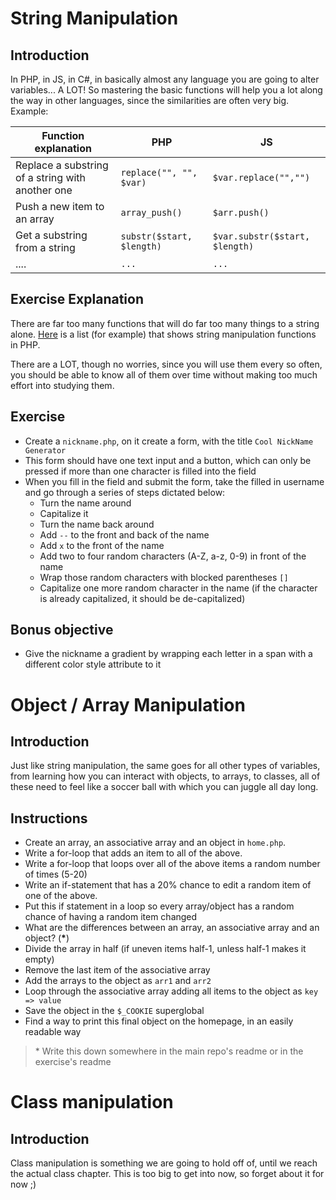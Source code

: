 # String Manipulation

## Introduction

In PHP, in JS, in C#, in basically almost any language you are going to alter variables... A LOT!
So mastering the basic functions will help you a lot along the way in other languages, since the similarities are often very big. Example:

| Function explanation                             | PHP                       | JS                             |
| -------------------------------------------------| ------------------------- | ------------------------------ |
| Replace a substring of a string with another one | `replace("", "", $var)`   | `$var.replace("","")`          |
| Push a new item to an array                      | `array_push()`            | `$arr.push()`                  |
| Get a substring from a string                    | `substr($start, $length)` | `$var.substr($start, $length)` |
| ....                                             | `...`                     | `...`                          |


## Exercise Explanation

There are far too many functions that will do far too many things to a string alone.
[Here](https://www.php.net/manual/en/ref.strings.php) is a list (for example) that shows string manipulation functions in PHP.

There are a LOT, though no worries, since you will use them every so often, you should be able to know all of them over time without making too much effort into studying them.


## Exercise

- Create a `nickname.php`, on it create a form, with the title `Cool NickName Generator`
- This form should have one text input and a button, which can only be pressed if more than one character is filled into the field
- When you fill in the field and submit the form, take the filled in username and go through a series of steps dictated below:
	- Turn the name around
	- Capitalize it
	- Turn the name back around
	- Add `--` to the front and back of the name
	- Add `x` to the front of the name
	- Add two to four random characters (A-Z, a-z, 0-9) in front of the name
	- Wrap those random characters with blocked parentheses `[]`
	- Capitalize one more random character in the name (if the character is already capitalized, it should be de-capitalized)



## Bonus objective

- Give the nickname a gradient by wrapping each letter in a span with a different color style attribute to it


# Object / Array Manipulation

## Introduction

Just like string manipulation, the same goes for all other types of variables, from learning how you can interact with objects, to arrays, to classes, all of these need to feel like a soccer ball with which you can juggle all day long. 




## Instructions

- Create an array, an associative array and an object in `home.php`.
- Write a for-loop that adds an item to all of the above.
- Write a for-loop that loops over all of the above items a random number of times (5-20)
- Write an if-statement that has a 20% chance to edit a random item of one of the above.
- Put this if statement in a loop so every array/object has a random chance of having a random item changed
- What are the differences between an array, an associative array and an object? (**\***)
- Divide the array in half (if uneven items half-1, unless half-1 makes it empty)
- Remove the last item of the associative array
- Add the arrays to the object as `arr1` and `arr2`
- Loop through the associative array adding all items to the object as `key => value`
- Save the object in the `$_COOKIE` superglobal
- Find a way to print this final object on the homepage, in an easily readable way


> \* Write this down somewhere in the main repo's readme or in the exercise's readme


# Class manipulation

## Introduction

Class manipulation is something we are going to hold off of, until we reach the actual class chapter.
This is too big to get into now, so forget about it for now ;)